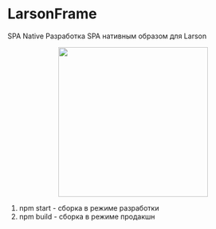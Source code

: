 # LarsonFrame
SPA Native
Разработка SPA нативным образом для Larson
<div style="display:flex;justify-content:center">
<img src="https://larsonv.ru/mb/img/aboutBg3.jpg" width="300"/>
  </div>

1) npm start - сборка в режиме разработки
2) npm build - сборка в режиме продакшн



